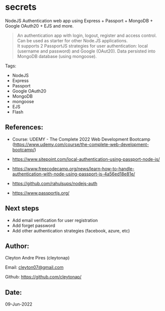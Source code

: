 # secrets
NodeJS Authentication web app using Express + Passport + MongoDB + Google OAuth20 + EJS and more.

> An authentication app with login, logout, register and access control. Can be used as starter for other Node.JS applications.  
> It supports 2 PassportJS strategies for user authentication: local (username and password) and Google (OAut20).
> Data persisted into MongoDB database (using mongoose).

Tags:
  - NodeJS
  - Express
  - Passport
  - Google OAuth20
  - MongoDB 
  - mongoose
  - EJS
  - Flash

## References:

 - Course: UDEMY - The Complete 2022 Web Development Bootcamp (https://www.udemy.com/course/the-complete-web-development-bootcamp/)

 - https://www.sitepoint.com/local-authentication-using-passport-node-js/

 - https://www.freecodecamp.org/news/learn-how-to-handle-authentication-with-node-using-passport-js-4a56ed18e81e/ 
 
 - https://github.com/rahulsups/nodejs-auth
 
 - https://www.passportjs.org/

## Next steps

- Add email verification for user registration
- Add forget password
- Add other authentication strategies (facebook, azure, etc)


## Author: 
Cleyton Andre Pires (cleytonap)

Email: cleyton07@gmail.com

Github: https://github.com/cleytonap/

## Date:
09-Jun-2022
